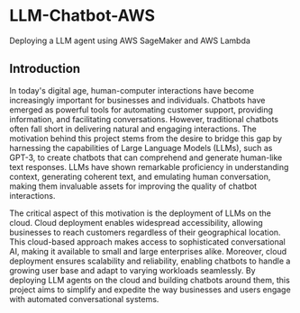 # LLM-Chatbot-AWS
Deploying a LLM agent using AWS SageMaker and AWS Lambda

## Introduction
In today's digital age, human-computer interactions have become increasingly important for businesses and individuals. Chatbots have emerged as powerful tools for automating customer support, providing information, and facilitating conversations. However, traditional chatbots often fall short in delivering natural and engaging interactions. The motivation behind this project stems from the desire to bridge this gap by harnessing the capabilities of Large Language Models (LLMs), such as GPT-3, to create chatbots that can comprehend and generate human-like text responses. LLMs have shown remarkable proficiency in understanding context, generating coherent text, and emulating human conversation, making them invaluable assets for improving the quality of chatbot interactions. 

The critical aspect of this motivation is the deployment of LLMs on the cloud. Cloud deployment enables widespread accessibility, allowing businesses to reach customers regardless of their geographical location. This cloud-based approach makes access to sophisticated conversational AI, making it available to small and large enterprises alike. Moreover, cloud deployment ensures scalability and reliability, enabling chatbots to handle a growing user base and adapt to varying workloads seamlessly. By deploying LLM agents on the cloud and building chatbots around them, this project aims to simplify and expedite the way businesses and users engage with automated conversational systems.

